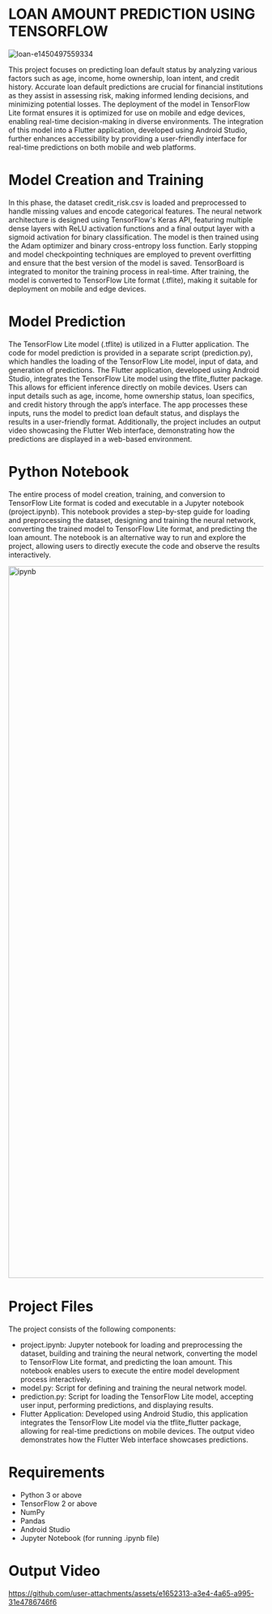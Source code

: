 # LOAN AMOUNT PREDICTION USING TENSORFLOW

![loan-e1450497559334](https://github.com/user-attachments/assets/f092b287-778a-442d-a946-ab2ae3c495ee)

This project focuses on predicting loan default status by analyzing various factors such as age, income, home ownership, loan intent, and credit history. Accurate loan default predictions are crucial for financial institutions as they assist in assessing risk, making informed lending decisions, and minimizing potential losses. The deployment of the model in TensorFlow Lite format ensures it is optimized for use on mobile and edge devices, enabling real-time decision-making in diverse environments. The integration of this model into a Flutter application, developed using Android Studio, further enhances accessibility by providing a user-friendly interface for real-time predictions on both mobile and web platforms.

# Model Creation and Training
In this phase, the dataset credit_risk.csv is loaded and preprocessed to handle missing values and encode categorical features. The neural network architecture is designed using TensorFlow's Keras API, featuring multiple dense layers with ReLU activation functions and a final output layer with a sigmoid activation for binary classification. The model is then trained using the Adam optimizer and binary cross-entropy loss function. Early stopping and model checkpointing techniques are employed to prevent overfitting and ensure that the best version of the model is saved. TensorBoard is integrated to monitor the training process in real-time. After training, the model is converted to TensorFlow Lite format (.tflite), making it suitable for deployment on mobile and edge devices.

# Model Prediction
The TensorFlow Lite model (.tflite) is utilized in a Flutter application. The code for model prediction is provided in a separate script (prediction.py), which handles the loading of the TensorFlow Lite model, input of data, and generation of predictions. The Flutter application, developed using Android Studio, integrates the TensorFlow Lite model using the tflite_flutter package. This allows for efficient inference directly on mobile devices. Users can input details such as age, income, home ownership status, loan specifics, and credit history through the app’s interface. The app processes these inputs, runs the model to predict loan default status, and displays the results in a user-friendly format. Additionally, the project includes an output video showcasing the Flutter Web interface, demonstrating how the predictions are displayed in a web-based environment.

# Python Notebook
The entire process of model creation, training, and conversion to TensorFlow Lite format is coded and executable in a Jupyter notebook (project.ipynb). This notebook provides a step-by-step guide for loading and preprocessing the dataset, designing and training the neural network, converting the trained model to TensorFlow Lite format, and predicting the loan amount. The notebook is an alternative way to run and explore the project, allowing users to directly execute the code and observe the results interactively.

<img width="1403" alt="ipynb" src="https://github.com/user-attachments/assets/4283c068-ecae-4ac7-98d6-ab47103cc079">


# Project Files
The project consists of the following components:

- project.ipynb: Jupyter notebook for loading and preprocessing the dataset, building and training the neural network, converting the model to TensorFlow Lite format, and predicting the loan amount. This notebook enables users to execute the entire model development process interactively.
- model.py: Script for defining and training the neural network model.
- prediction.py: Script for loading the TensorFlow Lite model, accepting user input, performing predictions, and displaying results.
- Flutter Application: Developed using Android Studio, this application integrates the TensorFlow Lite model via the tflite_flutter package, allowing for real-time predictions on mobile devices. The output video demonstrates how the Flutter Web interface showcases predictions.

# Requirements
- Python 3 or above
- TensorFlow 2 or above
- NumPy
- Pandas
- Android Studio
- Jupyter Notebook (for running .ipynb file)

# Output Video

https://github.com/user-attachments/assets/e1652313-a3e4-4a65-a995-31e4786746f6


